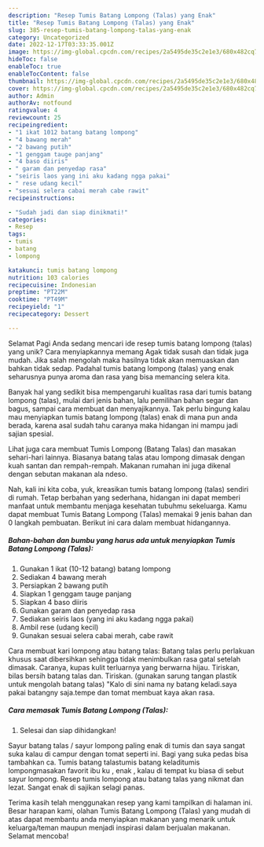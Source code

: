 ```yaml
---
description: "Resep Tumis Batang Lompong (Talas) yang Enak"
title: "Resep Tumis Batang Lompong (Talas) yang Enak"
slug: 385-resep-tumis-batang-lompong-talas-yang-enak
category: Uncategorized
date: 2022-12-17T03:33:35.001Z
image: https://img-global.cpcdn.com/recipes/2a5495de35c2e1e3/680x482cq70/tumis-batang-lompong-talas-foto-resep-utama.jpg
hideToc: false
enableToc: true
enableTocContent: false
thumbnail: https://img-global.cpcdn.com/recipes/2a5495de35c2e1e3/680x482cq70/tumis-batang-lompong-talas-foto-resep-utama.jpg
cover: https://img-global.cpcdn.com/recipes/2a5495de35c2e1e3/680x482cq70/tumis-batang-lompong-talas-foto-resep-utama.jpg
author: Admin
authorAv: notfound
ratingvalue: 4
reviewcount: 25
recipeingredient:
- "1 ikat 1012 batang batang lompong"
- "4 bawang merah"
- "2 bawang putih"
- "1 genggam tauge panjang"
- "4 baso diiris"
- " garam dan penyedap rasa"
- "seiris laos yang ini aku kadang ngga pakai"
- " rese udang kecil"
- "sesuai selera cabai merah cabe rawit"
recipeinstructions:

- "Sudah jadi dan siap dinikmati!"
categories:
- Resep
tags:
- tumis
- batang
- lompong

katakunci: tumis batang lompong 
nutrition: 103 calories
recipecuisine: Indonesian
preptime: "PT22M"
cooktime: "PT49M"
recipeyield: "1"
recipecategory: Dessert

---
```



Selamat Pagi Anda sedang mencari ide resep tumis batang lompong (talas) yang unik? Cara menyiapkannya memang Agak tidak susah dan tidak juga mudah. Jika salah mengolah maka hasilnya tidak akan memuaskan dan bahkan tidak sedap. Padahal tumis batang lompong (talas) yang enak seharusnya punya aroma dan rasa yang bisa memancing selera kita.


Banyak hal yang sedikit bisa mempengaruhi kualitas rasa dari tumis batang lompong (talas), mulai dari jenis bahan, lalu pemilihan bahan segar dan bagus, sampai cara membuat dan menyajikannya. Tak perlu bingung kalau mau menyiapkan tumis batang lompong (talas) enak di mana pun anda berada, karena asal sudah tahu caranya maka hidangan ini mampu jadi sajian spesial.

Lihat juga cara membuat Tumis Lompong (Batang Talas) dan masakan sehari-hari lainnya. Biasanya batang talas atau lompong dimasak dengan kuah santan dan rempah-rempah. Makanan rumahan ini juga dikenal dengan sebutan makanan ala ndeso.


Nah, kali ini kita coba, yuk, kreasikan tumis batang lompong (talas) sendiri di rumah. Tetap berbahan yang sederhana, hidangan ini dapat memberi manfaat untuk membantu menjaga kesehatan tubuhmu sekeluarga. Kamu dapat membuat Tumis Batang Lompong (Talas) memakai 9 jenis bahan dan 0 langkah pembuatan. Berikut ini cara dalam membuat hidangannya.

<!--inarticleads1-->

##### Bahan-bahan dan bumbu yang harus ada untuk menyiapkan Tumis Batang Lompong (Talas):

1. Gunakan 1 ikat (10-12 batang) batang lompong
1. Sediakan 4 bawang merah
1. Persiapkan 2 bawang putih
1. Siapkan 1 genggam tauge panjang
1. Siapkan 4 baso diiris
1. Gunakan  garam dan penyedap rasa
1. Sediakan seiris laos (yang ini aku kadang ngga pakai)
1. Ambil  rese (udang kecil)
1. Gunakan sesuai selera cabai merah, cabe rawit


Cara membuat kari lompong atau batang talas: Batang talas perlu perlakuan khusus saat dibersihkan sehingga tidak menimbulkan rasa gatal setelah dimasak. Caranya, kupas kulit terluarnya yang berwarna hijau. Tiriskan, bilas bersih batang talas dan. Tiriskan. (gunakan sarung tangan plastik untuk mengolah batang talas) &#34;Kalo di sini nama ny batang keladi.saya pakai batangny saja.tempe dan tomat membuat kaya akan rasa. 

<!--inarticleads2-->

##### Cara memasak Tumis Batang Lompong (Talas):


1. Selesai dan siap dihidangkan!

Sayur batang talas / sayur lompong paling enak di tumis dan saya sangat suka kalau di campur dengan tomat seperti ini. Bagi yang suka pedas bisa tambahkan ca. Tumis batang talastumis batang keladitumis lompongmasakan favorit ibu ku , enak , kalau di tempat ku biasa di sebut sayur lompong. Resep tumis lompong atau batang talas yang nikmat dan lezat. Sangat enak di sajikan selagi panas. 

Terima kasih telah menggunakan resep yang kami tampilkan di halaman ini. Besar harapan kami, olahan Tumis Batang Lompong (Talas) yang mudah di atas dapat membantu anda menyiapkan makanan yang menarik untuk keluarga/teman maupun menjadi inspirasi dalam berjualan makanan. Selamat mencoba!
